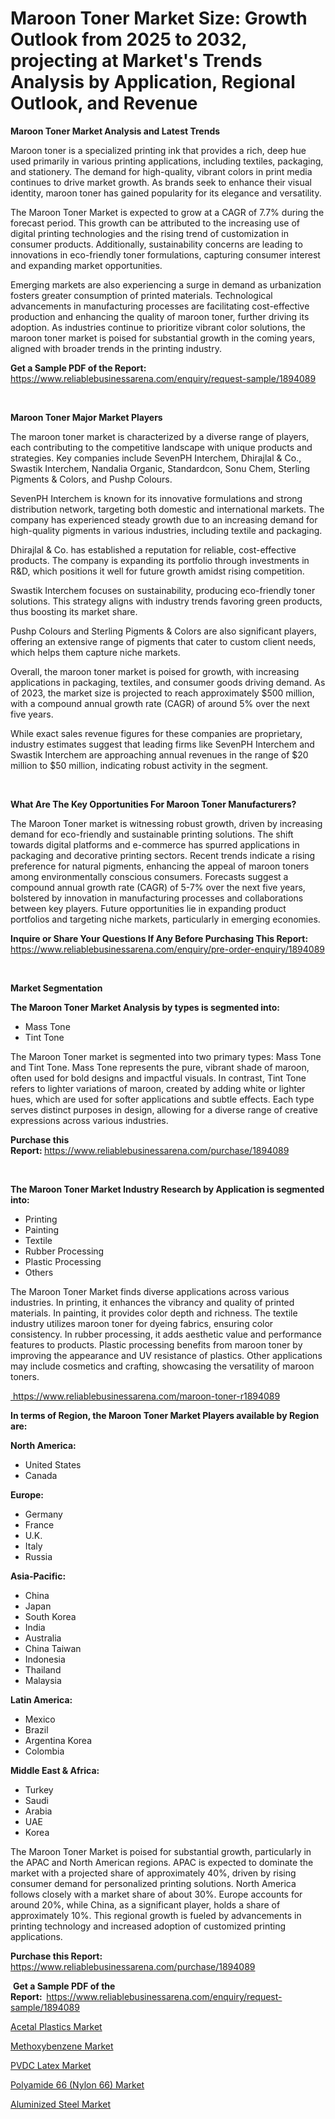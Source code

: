 <p><h1>Maroon Toner Market Size: Growth Outlook from 2025 to 2032, projecting at Market's Trends Analysis by Application, Regional Outlook, and Revenue</h1></p><p><strong>Maroon Toner Market Analysis and Latest Trends</strong></p>
<p><p>Maroon toner is a specialized printing ink that provides a rich, deep hue used primarily in various printing applications, including textiles, packaging, and stationery. The demand for high-quality, vibrant colors in print media continues to drive market growth. As brands seek to enhance their visual identity, maroon toner has gained popularity for its elegance and versatility.</p><p>The Maroon Toner Market is expected to grow at a CAGR of 7.7% during the forecast period. This growth can be attributed to the increasing use of digital printing technologies and the rising trend of customization in consumer products. Additionally, sustainability concerns are leading to innovations in eco-friendly toner formulations, capturing consumer interest and expanding market opportunities.</p><p>Emerging markets are also experiencing a surge in demand as urbanization fosters greater consumption of printed materials. Technological advancements in manufacturing processes are facilitating cost-effective production and enhancing the quality of maroon toner, further driving its adoption. As industries continue to prioritize vibrant color solutions, the maroon toner market is poised for substantial growth in the coming years, aligned with broader trends in the printing industry.</p></p>
<p><strong>Get a Sample PDF of the Report:&nbsp;</strong> <a href="https://www.reliablebusinessarena.com/enquiry/request-sample/1894089?utm_campaign=2039&utm_medium=2&utm_source=Github&utm_content=ia&utm_term=31012025&utm_id=maroon-toner">https://www.reliablebusinessarena.com/enquiry/request-sample/1894089</a></p>
<p>&nbsp;</p>
<p><strong>Maroon Toner Major Market Players</strong></p>
<p><p>The maroon toner market is characterized by a diverse range of players, each contributing to the competitive landscape with unique products and strategies. Key companies include SevenPH Interchem, Dhirajlal & Co., Swastik Interchem, Nandalia Organic, Standardcon, Sonu Chem, Sterling Pigments & Colors, and Pushp Colours. </p><p>SevenPH Interchem is known for its innovative formulations and strong distribution network, targeting both domestic and international markets. The company has experienced steady growth due to an increasing demand for high-quality pigments in various industries, including textile and packaging.</p><p>Dhirajlal & Co. has established a reputation for reliable, cost-effective products. The company is expanding its portfolio through investments in R&D, which positions it well for future growth amidst rising competition. </p><p>Swastik Interchem focuses on sustainability, producing eco-friendly toner solutions. This strategy aligns with industry trends favoring green products, thus boosting its market share. </p><p>Pushp Colours and Sterling Pigments & Colors are also significant players, offering an extensive range of pigments that cater to custom client needs, which helps them capture niche markets. </p><p>Overall, the maroon toner market is poised for growth, with increasing applications in packaging, textiles, and consumer goods driving demand. As of 2023, the market size is projected to reach approximately $500 million, with a compound annual growth rate (CAGR) of around 5% over the next five years. </p><p>While exact sales revenue figures for these companies are proprietary, industry estimates suggest that leading firms like SevenPH Interchem and Swastik Interchem are approaching annual revenues in the range of $20 million to $50 million, indicating robust activity in the segment.</p></p>
<p>&nbsp;</p>
<p><strong>What Are The Key Opportunities For Maroon Toner Manufacturers?</strong></p>
<p><p>The Maroon Toner market is witnessing robust growth, driven by increasing demand for eco-friendly and sustainable printing solutions. The shift towards digital platforms and e-commerce has spurred applications in packaging and decorative printing sectors. Recent trends indicate a rising preference for natural pigments, enhancing the appeal of maroon toners among environmentally conscious consumers. Forecasts suggest a compound annual growth rate (CAGR) of 5-7% over the next five years, bolstered by innovation in manufacturing processes and collaborations between key players. Future opportunities lie in expanding product portfolios and targeting niche markets, particularly in emerging economies.</p></p>
<p><strong>Inquire or Share Your Questions If Any Before Purchasing This Report:</strong> <a href="https://www.reliablebusinessarena.com/enquiry/pre-order-enquiry/1894089?utm_campaign=2039&utm_medium=2&utm_source=Github&utm_content=ia&utm_term=31012025&utm_id=maroon-toner">https://www.reliablebusinessarena.com/enquiry/pre-order-enquiry/1894089</a></p>
<p>&nbsp;</p>
<p><strong>Market Segmentation</strong></p>
<p><strong>The Maroon Toner Market Analysis by types is segmented into:</strong></p>
<p><ul><li>Mass Tone</li><li>Tint Tone</li></ul></p>
<p><p>The Maroon Toner market is segmented into two primary types: Mass Tone and Tint Tone. Mass Tone represents the pure, vibrant shade of maroon, often used for bold designs and impactful visuals. In contrast, Tint Tone refers to lighter variations of maroon, created by adding white or lighter hues, which are used for softer applications and subtle effects. Each type serves distinct purposes in design, allowing for a diverse range of creative expressions across various industries.</p></p>
<p><strong>Purchase this Report:&nbsp;</strong><a href="https://www.reliablebusinessarena.com/purchase/1894089?utm_campaign=2039&utm_medium=2&utm_source=Github&utm_content=ia&utm_term=31012025&utm_id=maroon-toner">https://www.reliablebusinessarena.com/purchase/1894089</a></p>
<p>&nbsp;</p>
<p><strong>The Maroon Toner Market Industry Research by Application is segmented into:</strong></p>
<p><ul><li>Printing</li><li>Painting</li><li>Textile</li><li>Rubber Processing</li><li>Plastic Processing</li><li>Others</li></ul></p>
<p><p>The Maroon Toner Market finds diverse applications across various industries. In printing, it enhances the vibrancy and quality of printed materials. In painting, it provides color depth and richness. The textile industry utilizes maroon toner for dyeing fabrics, ensuring color consistency. In rubber processing, it adds aesthetic value and performance features to products. Plastic processing benefits from maroon toner by improving the appearance and UV resistance of plastics. Other applications may include cosmetics and crafting, showcasing the versatility of maroon toners.</p></p>
<p><a href="https://www.reliablebusinessarena.com/maroon-toner-r1894089?utm_campaign=2039&utm_medium=2&utm_source=Github&utm_content=ia&utm_term=31012025&utm_id=maroon-toner">&nbsp;https://www.reliablebusinessarena.com/maroon-toner-r1894089</a></p>
<p><strong>In terms of Region, the Maroon Toner Market Players available by Region are:</strong></p>
<p>
    <p> <strong> North America: </strong>
        <ul>
            <li>United States</li>
            <li>Canada</li>
        </ul>
        </p> 
    <p> <strong> Europe: </strong>
        <ul>
            <li>Germany</li>
            <li>France</li>
            <li>U.K.</li>
            <li>Italy</li>
            <li>Russia</li>
        </ul>
        </p> 
    <p> <strong> Asia-Pacific: </strong>
        <ul>
            <li>China</li>
            <li>Japan</li>
            <li>South Korea</li>
            <li>India</li>
            <li>Australia</li>
            <li>China Taiwan</li>
            <li>Indonesia</li>
            <li>Thailand</li>
            <li>Malaysia</li>
        </ul>
        </p> 
    <p> <strong> Latin America: </strong>
        <ul>
            <li>Mexico</li>
            <li>Brazil</li>
            <li>Argentina Korea</li>
            <li>Colombia</li>
        </ul>
        </p> 
    <p> <strong> Middle East & Africa: </strong>
        <ul>
            <li>Turkey</li>
            <li>Saudi</li>
            <li>Arabia</li>
            <li>UAE</li>
            <li>Korea</li>
        </ul>
    </p>
    </p>
<p><p>The Maroon Toner Market is poised for substantial growth, particularly in the APAC and North American regions. APAC is expected to dominate the market with a projected share of approximately 40%, driven by rising consumer demand for personalized printing solutions. North America follows closely with a market share of about 30%. Europe accounts for around 20%, while China, as a significant player, holds a share of approximately 10%. This regional growth is fueled by advancements in printing technology and increased adoption of customized printing applications.</p></p>
<p><strong>Purchase this Report: </strong><a href="https://www.reliablebusinessarena.com/purchase/1894089?utm_campaign=2039&utm_medium=2&utm_source=Github&utm_content=ia&utm_term=31012025&utm_id=maroon-toner">https://www.reliablebusinessarena.com/purchase/1894089</a></p>
<p>&nbsp;<strong>Get a Sample PDF of the Report:&nbsp;&nbsp;</strong><a href="https://www.reliablebusinessarena.com/enquiry/request-sample/1894089?utm_campaign=2039&utm_medium=2&utm_source=Github&utm_content=ia&utm_term=31012025&utm_id=maroon-toner">https://www.reliablebusinessarena.com/enquiry/request-sample/1894089</a></p>
<p><strong></strong></p>
<p><p><a href="https://www.linkedin.com/pulse/immense-growth-acetal-plastics-market-projected-2025-2032-supnc?utm_campaign=2039&utm_medium=2&utm_source=Github&utm_content=ia&utm_term=31012025&utm_id=maroon-toner">Acetal Plastics Market</a></p><p><a href="https://www.linkedin.com/pulse/methoxybenzene-market-growth-from-2025-2032-projected-lpklf?utm_campaign=2039&utm_medium=2&utm_source=Github&utm_content=ia&utm_term=31012025&utm_id=maroon-toner">Methoxybenzene Market</a></p><p><a href="https://github.com/SamiaChowdhury801/Market-Research-Report-List-1/blob/main/pvdc-latex-market.md?utm_campaign=2039&utm_medium=2&utm_source=Github&utm_content=ia&utm_term=31012025&utm_id=maroon-toner">PVDC Latex Market</a></p><p><a href="https://www.linkedin.com/pulse/unlock-vital-data-polyamide-66-nylon-market-financial-summary-rha8c?utm_campaign=2039&utm_medium=2&utm_source=Github&utm_content=ia&utm_term=31012025&utm_id=maroon-toner">Polyamide 66 (Nylon 66) Market</a></p><p><a href="https://www.linkedin.com/pulse/comprehensive-overview-aluminized-steel-market-2025-2032-zsyjf?utm_campaign=2039&utm_medium=2&utm_source=Github&utm_content=ia&utm_term=31012025&utm_id=maroon-toner">Aluminized Steel Market</a></p></p>